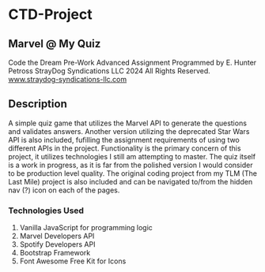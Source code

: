 # CTD-Project
## Marvel @ My Quiz
Code the Dream Pre-Work Advanced Assignment
Programmed by E. Hunter Petross
StrayDog Syndications LLC 2024 All Rights Reserved.
www.straydog-syndications-llc.com

## Description
A simple quiz game that utilizes the Marvel API to generate the questions and validates answers. Another version utilizing the deprecated Star Wars API is also included, fufilling the assignment requirements of using two different APIs in the project.
Functionality is the primary concern of this project, it utilizes technologies I still am attempting to master. The quiz itself is a work in progress, as it is far from the polished version I would consider to be production level quality.
The original coding project from my TLM (The Last Mile) project is also included and can be navigated to/from the hidden nav (?) icon on each of the pages.

### Technologies Used
1. Vanilla JavaScript for programming logic
2. Marvel Developers API
3. Spotify Developers API
4. Bootstrap Framework
5. Font Awesome Free Kit for Icons